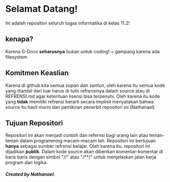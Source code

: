 # Selamat Datang!
Ini adalah repositori seluruh tugas informatika di kelas 11.2!
## kenapa?
Karena G-Docs **seharusnya** bukan untuk coding! + gampang karena ada filesystem

## Komitmen Keaslian
Karena di github kita semua *sopan dan santun*, oleh karena itu semua kode yang diambil dari luar harus di tulis refrensinya dalam source atau di REFRENSI.md agar ketentuan lisensi bisa terpenuhi. Oleh karena itu kode yang **tidak** memiliki refrensi berarti secara implisit menyatakan bahwa source itu hasil murni dari pemikiran penerbit repositori ini (Nathanael)

## Tujuan Repositori
Repositori ini akan menjadi contoh dan refernsi bagi orang lain atau teman-teman dalam programming macam-macam lah. Repositori ini bertujuan **hanya** sebagai sumber refrensi belajar. Oleh karena itu, repositori ini dijadikan **publik**. Dalam kode source akan diberikan komentar-komentar di baris baris dengan simbol "//" atau "/**/" untuk menjelaskan jalan kerja program dan logika. 


##### Created by Nathanael.
